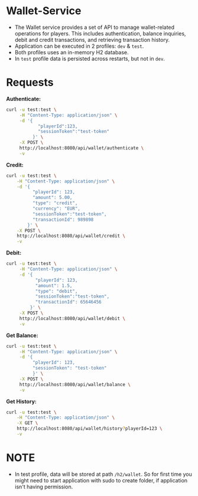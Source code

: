 # Wallet-Service

- The Wallet service provides a set of API to manage wallet-related operations for players. This includes
  authentication, balance inquiries, debit and credit transactions, and retrieving transaction history.
- Application can be executed in 2 profiles: `dev` & `test`.
- Both profiles uses an in-memory H2 database.
- In `test` profile data is persisted across restarts, but not in `dev`.

# Requests

**Authenticate:**

```bash
curl -u test:test \
     -H "Content-Type: application/json" \
     -d '{
            "playerId":123,
            "sessionToken":"test-token"
          }' \
     -X POST \
     http://localhost:8080/api/wallet/authenticate \
     -v
```

**Credit:**

```bash
curl -u test:test \
    -H "Content-Type: application/json" \
    -d '{
          "playerId": 123,
          "amount": 5.00,
          "type": "credit",
          "currency": "EUR",
          "sessionToken":"test-token",
          "transactionId": 989898
        }' \
    -X POST \
    http://localhost:8080/api/wallet/credit \
    -v
```

**Debit:**

```bash
curl -u test:test \
     -H "Content-Type: application/json" \
     -d '{
           "playerId": 123,
           "amount": 1.5,
           "type": "debit",
           "sessionToken":"test-token",
           "transactionId": 65646456
         }' \
     -X POST \
     http://localhost:8080/api/wallet/debit \
     -v
```

**Get Balance:**

```bash
curl -u test:test \
     -H "Content-Type: application/json" \
     -d '{
          "playerId": 123,
          "sessionToken": "test-token"
          }' \
     -X POST \
     http://localhost:8080/api/wallet/balance \
     -v
```

**Get History:**

```bash
curl -u test:test \
    -H "Content-Type: application/json" \
    -X GET \
    http://localhost:8080/api/wallet/history?playerId=123 \
    -v
```

# NOTE

- In test profile, data will be stored at path `/h2/wallet`. So for first time you might need to start application
  with sudo to create folder, if application isn't having permission.

